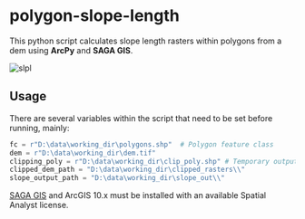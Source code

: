# polygon-slope-length


This python script calculates slope length rasters within polygons from a dem using **ArcPy** and **SAGA GIS**.

![slpl]

[slpl]: https://raw.githubusercontent.com/simonkiley/polygon-slope-length/master/slope_length.png
        



## Usage

There are several variables within the script that need to be set before running, mainly:

```python
fc = r"D:\data\working_dir\polygons.shp"  # Polygon feature class
dem = r"D:\data\working_dir\dem.tif"
clipping_poly = r"D:\data\working_dir\clip_poly.shp" # Temporary output, will be overwritten. 
clipped_dem_path = "D:\data\working_dir\clipped_rasters\\"
slope_output_path = "D:\data\working_dir\slope_out\\"
```

[SAGA GIS](http://sourceforge.net/projects/saga-gis/) and ArcGIS 10.x must be installed with an available Spatial Analyst license. 
